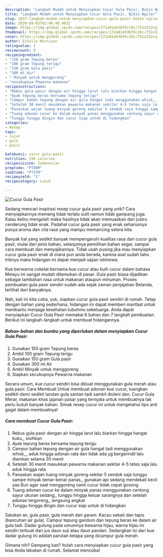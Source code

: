 ```yaml
---
description: "Langkah Mudah untuk Menyiapkan Cucur Gula Pasir, Bikin Ngiler"
title: "Langkah Mudah untuk Menyiapkan Cucur Gula Pasir, Bikin Ngiler"
slug: 2037-langkah-mudah-untuk-menyiapkan-cucur-gula-pasir-bikin-ngiler
date: 2020-09-03T02:40:48.463Z
image: https://img-global.cpcdn.com/recipes/172a81e636f6c19c/751x532cq70/cucur-gula-pasir-foto-resep-utama.jpg
thumbnail: https://img-global.cpcdn.com/recipes/172a81e636f6c19c/751x532cq70/cucur-gula-pasir-foto-resep-utama.jpg
cover: https://img-global.cpcdn.com/recipes/172a81e636f6c19c/751x532cq70/cucur-gula-pasir-foto-resep-utama.jpg
author: Estelle Morrison
ratingvalue: 3
reviewcount: 9
recipeingredient:
- "150 gram Tepung beras"
- "100 gram Tepung terigu"
- "150 gram Gula pasir"
- "300 ml Air"
- " Minyak untuk menggoreng"
- "secukupnya Pewarna makanan"
recipeinstructions:
- "Rebus gula pasir dengan air hingga larut lalu biarkan hingga hangat kuku,, sisihkan"
- "Ayak tepung beras bersama tepung terigu"
- "Campur bahan tepung dengan air gula hangat tadi menggunakan whisk,,, aduk hingga adonan rata dan tidak ada yg bergerindil lalu diamkan selama 30 menit"
- "Setelah 30 menit masukkan pewarna makanan sekitar 4-5 tetes saja lalu aduk hingga rata"
- "Panaskan wajan tuang minyak goreng sekitar 5 sendok saja tunggu sampe minyak benar-benar panas,, gunakan api sedang mendekati kecil yaa Bun agar saat menggoreng nanti cucur tidak cepat gosong"
- "Tuang adonan cucur ke dalam minyak panas menggunakan centong sayur ukuran sedang,, tunggu hingga keluar sarangnya dan setelah adonan tergoreng,, langsung angkat"
- "Tunggu hingga dingin dan cucur siap untuk di hidangkan"
categories:
- Resep
tags:
- cucur
- gula
- pasir

katakunci: cucur gula pasir 
nutrition: 194 calories
recipecuisine: Indonesian
preptime: "PT40M"
cooktime: "PT37M"
recipeyield: "1"
recipecategory: Lunch

---
```



![Cucur Gula Pasir](https://img-global.cpcdn.com/recipes/172a81e636f6c19c/751x532cq70/cucur-gula-pasir-foto-resep-utama.jpg)

Sedang mencari inspirasi resep cucur gula pasir yang unik? Cara menyiapkannya memang tidak terlalu sulit namun tidak gampang juga. Kalau keliru mengolah maka hasilnya tidak akan memuaskan dan justru cenderung tidak enak. Padahal cucur gula pasir yang enak seharusnya punya aroma dan cita rasa yang mampu memancing selera kita.

Banyak hal yang sedikit banyak mempengaruhi kualitas rasa dari cucur gula pasir, mulai dari jenis bahan, selanjutnya pemilihan bahan segar, sampai cara membuat dan menyajikannya. Tidak usah pusing jika mau menyiapkan cucur gula pasir enak di mana pun anda berada, karena asal sudah tahu triknya maka hidangan ini dapat menjadi sajian istimewa.

Kue berwarna cokelat bernama kue cucur atau kuih cucur dalam bahasa Melayu ini sangat mudah ditemukan di pasar. Gula pasir biasa dijadikan sebagai tambahan rasa untuk makanan ataupun minuman. Proses pembuatan gula pasir sendiri sudah ada sejak zaman penjajahan Belanda, terlihat dari banyaknya.


Nah, kali ini kita coba, yuk, siapkan cucur gula pasir sendiri di rumah. Tetap dengan bahan yang sederhana, hidangan ini dapat memberi manfaat untuk membantu menjaga kesehatan tubuhmu sekeluarga. Anda dapat menyiapkan Cucur Gula Pasir memakai 6 bahan dan 7 langkah pembuatan. Berikut ini langkah-langkah untuk membuat hidangannya.

<!--inarticleads1-->

##### Bahan-bahan dan bumbu yang diperlukan dalam menyiapkan Cucur Gula Pasir:

1. Gunakan 150 gram Tepung beras
1. Ambil 100 gram Tepung terigu
1. Gunakan 150 gram Gula pasir
1. Gunakan 300 ml Air
1. Ambil  Minyak untuk menggoreng
1. Siapkan secukupnya Pewarna makanan


Secara umum, kue cucur sendiri bisa dibuat menggunakan gula merah atau gula pasir. Cara Membuat Untuk membuat adonan kue cucur, tuangkan sedikit-demi sedikit larutan gula santan tadi sambil diuleni dan. Cucur Gula Merar, makanan khas jajanan pasar yang ternyata untuk membuatnya tak perlu butuh banyak bahan. Simak resep cucur ini untuk mengetahui tips anti gagal dalam membuatnya! 

<!--inarticleads2-->

##### Cara membuat Cucur Gula Pasir:

1. Rebus gula pasir dengan air hingga larut lalu biarkan hingga hangat kuku,, sisihkan
1. Ayak tepung beras bersama tepung terigu
1. Campur bahan tepung dengan air gula hangat tadi menggunakan whisk,,, aduk hingga adonan rata dan tidak ada yg bergerindil lalu diamkan selama 30 menit
1. Setelah 30 menit masukkan pewarna makanan sekitar 4-5 tetes saja lalu aduk hingga rata
1. Panaskan wajan tuang minyak goreng sekitar 5 sendok saja tunggu sampe minyak benar-benar panas,, gunakan api sedang mendekati kecil yaa Bun agar saat menggoreng nanti cucur tidak cepat gosong
1. Tuang adonan cucur ke dalam minyak panas menggunakan centong sayur ukuran sedang,, tunggu hingga keluar sarangnya dan setelah adonan tergoreng,, langsung angkat
1. Tunggu hingga dingin dan cucur siap untuk di hidangkan


Satukan air, gula pasir, gula merah dan garam. Kacau sebati dan tapis (bancuhan air gula). Campur tepung gandum dan tepung beras ke dalam air gula tadi. Dadar gulung pada umumnya bewarna hijau, warna hijau ini sendiri terbuat dari jus daun suji atau daun pandan. Sedangkan Isi dari kue dadar gulung ini adalah parutan kelapa yang dicampur gula merah. 

Gimana nih? Gampang kan? Itulah cara menyiapkan cucur gula pasir yang bisa Anda lakukan di rumah. Selamat mencoba!
